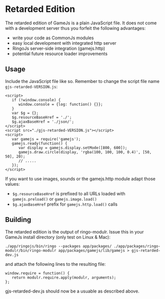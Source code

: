 Retarded Edition
==================

The retarded edition of GameJs is a plain JavaScript file. It does not come with a development server thus you forfeit the following advantages:

  * write your code as CommonJs modules
  * easy local development with integrated http server
  * RingoJs server-side integration (gamejs.http)
  * potential future resource loader improvements

Usage
------

Include the JavaScript file like so. Remember to change the script file name `gjs-retarded-VERSION.js`:

    <script>
       if (!window.console) {
          window.console = {log: function() {}};
       }
       var $g = {};
       $g.resourceBaseHref = './';
       $g.ajaxBaseHref = './json/';
    </script>
    <script src="./gjs-retarded-VERSION.js"></script>
    <script>
       var gamejs = require('gamejs');
       gamejs.ready(function() {
          var display = gamejs.display.setMode([800, 600]);
          gamejs.draw.circle(display, 'rgba(100, 100, 100, 0.4)', [50, 50], 20);
          // .....
       });
    </script>

If you want to use images, sounds or the gamejs.http module adapt those values:

  * `$g.resourceBaseHref` is prefixed to all URLs loaded with `gamejs.preload()` or `gamejs.image.load()`
  * `$g.ajaxBaseHref` prefix for `gamejs.http.load()` calls

Building
---------

The retarded edition is the output of ringo-modulr. Issue this in your GameJs install directory (only test on Linux & Mac):

    ./app/ringojs/bin/ringo --packages app/packages/ ./app/packages/ringo-modulr/bin/ringo-modulr app/packages/gamejs/lib/gamejs > gjs-retarded-dev.js

and attach the following lines to the resulting file:

    window.require = function() {
       return modulr.require.apply(modulr, arguments);
    };

gjs-retarded-dev.js should now be a usuable as described above.
